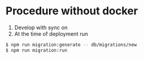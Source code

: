 # Procedure without docker

1. Develop with sync on
2. At the time of deployment run 
```bash
$ npm run migration:generate -- db/migrations/new
$ npm run migration:run
 
 ```

